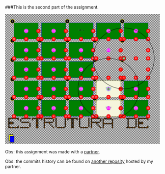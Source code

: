 ###This is the second part of the assignment.

![output-example-for-dq-command](dq-example.png)

Obs: this assignment was made with a [partner](https://github.com/wellintonpiassa).

Obs: the commits history can be found on [another reposity](https://github.com/wellintonpiassa/Estrutura-de-Dados) hosted by my partner.
